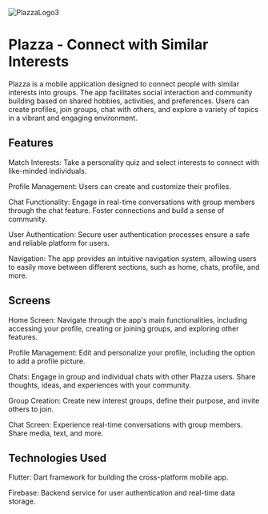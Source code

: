 ![PlazzaLogo3](https://github.com/jangelcode/jangelcode/assets/83419734/cc964b09-df23-4495-bd8f-4627d1f72070)
# Plazza - Connect with Similar Interests


Plazza is a mobile application designed to connect people with similar interests into groups. The app facilitates social interaction and community building based on shared hobbies, activities, and preferences. Users can create profiles, join groups, chat with others, and explore a variety of topics in a vibrant and engaging environment.

## Features
Match Interests: Take a personality quiz and select interests to connect with like-minded individuals.

Profile Management: Users can create and customize their profiles.

Chat Functionality: Engage in real-time conversations with group members through the chat feature. Foster connections and build a sense of community.

User Authentication: Secure user authentication processes ensure a safe and reliable platform for users.

Navigation: The app provides an intuitive navigation system, allowing users to easily move between different sections, such as home, chats, profile, and more.

## Screens
Home Screen: Navigate through the app's main functionalities, including accessing your profile, creating or joining groups, and exploring other features.

Profile Management: Edit and personalize your profile, including the option to add a profile picture.

Chats: Engage in group and individual chats with other Plazza users. Share thoughts, ideas, and experiences with your community.

Group Creation: Create new interest groups, define their purpose, and invite others to join.

Chat Screen: Experience real-time conversations with group members. Share media, text, and more.

## Technologies Used
Flutter: Dart framework for building the cross-platform mobile app.

Firebase: Backend service for user authentication and real-time data storage.
